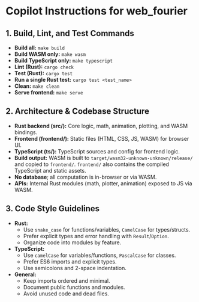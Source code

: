 # Copilot Instructions for web_fourier

## 1. Build, Lint, and Test Commands
- **Build all:** `make build`
- **Build WASM only:** `make wasm`
- **Build TypeScript only:** `make typescript`
- **Lint (Rust):** `cargo check`
- **Test (Rust):** `cargo test`
- **Run a single Rust test:** `cargo test <test_name>`
- **Clean:** `make clean`
- **Serve frontend:** `make serve`

## 2. Architecture & Codebase Structure
- **Rust backend (src/):** Core logic, math, animation, plotting, and WASM bindings.
- **Frontend (frontend/):** Static files (HTML, CSS, JS, WASM) for browser UI.
- **TypeScript (ts/):** TypeScript sources and config for frontend logic.
- **Build output:** WASM is built to `target/wasm32-unknown-unknown/release/` and copied to `frontend/`. `frontend/` also contains the compiled TypeScript and static assets.
- **No database**; all computation is in-browser or via WASM.
- **APIs:** Internal Rust modules (math, plotter, animation) exposed to JS via WASM.

## 3. Code Style Guidelines
- **Rust:**
  - Use `snake_case` for functions/variables, `CamelCase` for types/structs.
  - Prefer explicit types and error handling with `Result`/`Option`.
  - Organize code into modules by feature.
- **TypeScript:**
  - Use `camelCase` for variables/functions, `PascalCase` for classes.
  - Prefer ES6 imports and explicit types.
  - Use semicolons and 2-space indentation.
- **General:**
  - Keep imports ordered and minimal.
  - Document public functions and modules.
  - Avoid unused code and dead files.

